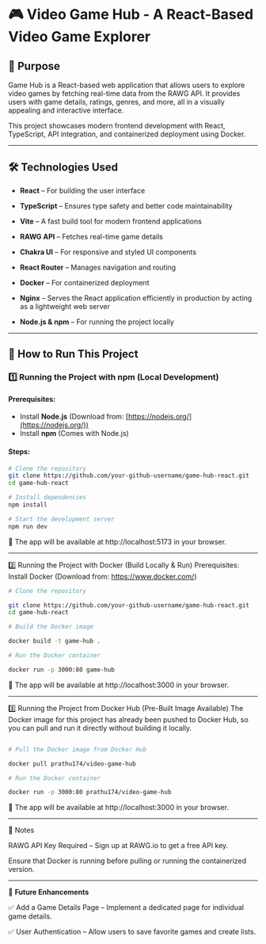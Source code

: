 # 🎮 Video Game Hub - A React-Based Video Game Explorer

## 🌟 Purpose

Game Hub is a React-based web application that allows users to explore video games by fetching real-time data from the RAWG API. It provides users with game details, ratings, genres, and more, all in a visually appealing and interactive interface.

This project showcases modern frontend development with React, TypeScript, API integration, and containerized deployment using Docker.

---

## 🛠 Technologies Used

- **React** – For building the user interface

- **TypeScript** – Ensures type safety and better code maintainability

- **Vite** – A fast build tool for modern frontend applications

- **RAWG API** – Fetches real-time game details

- **Chakra UI** – For responsive and styled UI components

- **React Router** – Manages navigation and routing

- **Docker** – For containerized deployment

- **Nginx** – Serves the React application efficiently in production by acting as a lightweight web server

- **Node.js & npm** – For running the project locally

---

## 🚀 How to Run This Project

### **1️⃣ Running the Project with npm (Local Development)**

#### **Prerequisites:**

- Install **Node.js** (Download from: [https://nodejs.org/](https://nodejs.org/))
- Install **npm** (Comes with Node.js)

#### **Steps:**

```sh
# Clone the repository
git clone https://github.com/your-github-username/game-hub-react.git
cd game-hub-react

# Install dependencies
npm install

# Start the development server
npm run dev

```

📌 The app will be available at http://localhost:5173 in your browser.

---

2️⃣ Running the Project with Docker (Build Locally & Run)
Prerequisites:
Install Docker (Download from: https://www.docker.com/)

```sh
# Clone the repository

git clone https://github.com/your-github-username/game-hub-react.git
cd game-hub-react

# Build the Docker image

docker build -t game-hub .

# Run the Docker container

docker run -p 3000:80 game-hub

```

📌 The app will be available at http://localhost:3000 in your browser.

---

3️⃣ Running the Project from Docker Hub (Pre-Built Image Available)
The Docker image for this project has already been pushed to Docker Hub, so you can pull and run it directly without building it locally.

```sh

# Pull the Docker image from Docker Hub

docker pull prathu174/video-game-hub

# Run the Docker container

docker run -p 3000:80 prathu174/video-game-hub

```

📌 The app will be available at http://localhost:3000 in your browser.

---

📌 Notes

RAWG API Key Required – Sign up at RAWG.io to get a free API key.

Ensure that Docker is running before pulling or running the containerized version.

---

🔮 **Future Enhancements**

✅ Add a Game Details Page – Implement a dedicated page for individual game details.

✅ User Authentication – Allow users to save favorite games and create lists.

